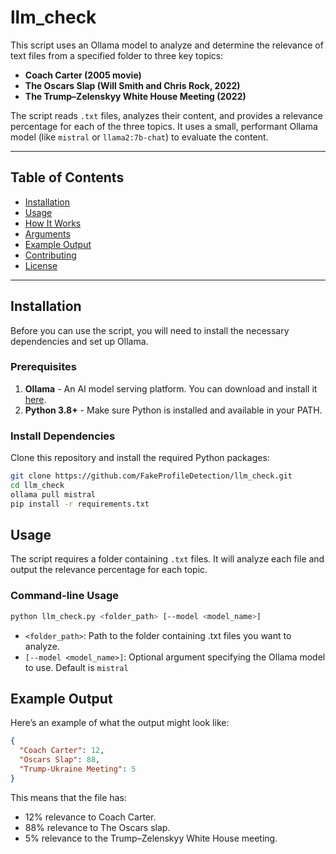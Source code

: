# llm_check

This script uses an Ollama model to analyze and determine the relevance of text files from a specified folder to three key topics:

- **Coach Carter (2005 movie)**
- **The Oscars Slap (Will Smith and Chris Rock, 2022)**
- **The Trump–Zelenskyy White House Meeting (2022)**

The script reads `.txt` files, analyzes their content, and provides a relevance percentage for each of the three topics. It uses a small, performant Ollama model (like `mistral` or `llama2:7b-chat`) to evaluate the content.

---

## Table of Contents

- [Installation](#installation)
- [Usage](#usage)
- [How It Works](#how-it-works)
- [Arguments](#arguments)
- [Example Output](#example-output)
- [Contributing](#contributing)
- [License](#license)

---

## Installation

Before you can use the script, you will need to install the necessary dependencies and set up Ollama.

### Prerequisites

1. **Ollama** - An AI model serving platform. You can download and install it [here](https://ollama.com).
2. **Python 3.8+** - Make sure Python is installed and available in your PATH.

### Install Dependencies

Clone this repository and install the required Python packages:

```bash
git clone https://github.com/FakeProfileDetection/llm_check.git
cd llm_check
ollama pull mistral
pip install -r requirements.txt
```

## Usage

The script requires a folder containing `.txt` files. It will analyze each file and output the relevance percentage for each topic.

### Command-line Usage

```bash
python llm_check.py <folder_path> [--model <model_name>]
```

- `<folder_path>`: Path to the folder containing .txt files you want to analyze.
- `[--model <model_name>]`: Optional argument specifying the Ollama model to use. Default is `mistral`

## Example Output

Here’s an example of what the output might look like:

```json
{
  "Coach Carter": 12,
  "Oscars Slap": 88,
  "Trump-Ukraine Meeting": 5
}
```

This means that the file has:

- 12% relevance to Coach Carter.
- 88% relevance to The Oscars slap.
- 5% relevance to the Trump–Zelenskyy White House meeting.
